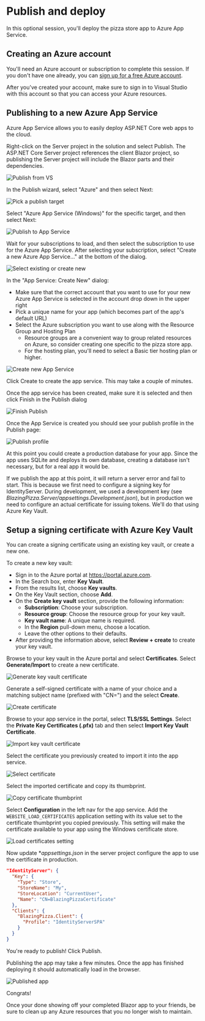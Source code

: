 # Publish and deploy

In this optional session, you'll deploy the pizza store app to Azure App Service.

## Creating an Azure account

You'll need an Azure account or subscription to complete this session. If you don't have one already, you can [sign up for a free Azure account](https://azure.microsoft.com/Free).

After you've created your account, make sure to sign in to Visual Studio with this account so that you can access your Azure resources.

## Publishing to a new Azure App Service

Azure App Service allows you to easily deploy ASP.NET Core web apps to the cloud.

Right-click on the Server project in the solution and select Publish. The ASP.NET Core Server project references the client Blazor project, so publishing the Server project will include the Blazor parts and their dependencies.

![Publish from VS](https://user-images.githubusercontent.com/1874516/51885818-2501ac80-2385-11e9-8025-4d1477083a8d.png)

In the Publish wizard, select "Azure" and then select Next:

![Pick a publish target](https://user-images.githubusercontent.com/1874516/78459197-31118a00-766c-11ea-9d41-470ea772e34f.png)

Select "Azure App Service (Windows)" for the specific target, and then select Next:

![Publish to App Service](https://user-images.githubusercontent.com/1874516/78459246-8baae600-766c-11ea-9600-b01e168bf71a.png)

Wait for your subscriptions to load, and then select the subscription to use for the Azure App Service. After selecting your subscription, select "Create a new Azure App Service..." at the bottom of the dialog.

![Select existing or create new](https://user-images.githubusercontent.com/1874516/78459794-7041da00-7670-11ea-96ab-d103b8f21739.png)

In the "App Service: Create New" dialog:

- Make sure that the correct account that you want to use for your new Azure App Service is selected in the account drop down in the upper right
- Pick a unique name for your app (which becomes part of the app's default URL)
- Select the Azure subscription you want to use along with the Resource Group and Hosting Plan
    - Resource groups are a convenient way to group related resources on Azure, so consider creating one specific to the pizza store app. 
    - For the hosting plan, you'll need to select a Basic tier hosting plan or higher.

![Create new App Service](https://user-images.githubusercontent.com/1874516/78463095-e0ab2400-768d-11ea-8ec3-f8885368118d.png)

Click Create to create the app service. This may take a couple of minutes. 

Once the app service has been created, make sure it is selected and then click Finish in the Publish dialog

![Finish Publish](https://user-images.githubusercontent.com/1874516/78459868-0d047780-7671-11ea-87d5-0a72ca9e5d36.png)

Once the App Service is created you should see your publish profile in the Publish page:

![Publish profile](https://user-images.githubusercontent.com/1874516/78460244-0e836f00-7674-11ea-975a-f582d6af9942.png)

At this point you could create a production database for your app. Since the app uses SQLite and deploys its own database, creating a database isn't necessary, but for a real app it would be.

If we publish the app at this point, it will return a server error and fail to start. This is because we first need to configure a signing key for IdentityServer. During development, we used a development key (see *BlazingPizza.Server/appsettings.Development.json*), but in production we need to configure an actual certificate for issuing tokens. We'll do that using Azure Key Vault.

## Setup a signing certificate with Azure Key Vault

You can create a signing certificate using an existing key vault, or create a new one.

To create a new key vault:

- Sign in to the Azure portal at https://portal.azure.com.
- In the Search box, enter **Key Vault**.
- From the results list, choose **Key vaults**.
- On the Key Vault section, choose **Add**.
- On the **Create key vault** section, provide the following information:
    - **Subscription**: Choose your subscription.
    - **Resource group**: Choose the resource group for your key vault.
    - **Key vault name**: A unique name is required.
    - In the **Region** pull-down menu, choose a location.
    - Leave the other options to their defaults.
- After providing the information above, select **Review + create** to create your key vault.

Browse to your key vault in the Azure portal and select **Certificates**. Select **Generate/Import** to create a new certificate.

![Generate key vault certificate](https://user-images.githubusercontent.com/1874516/78463378-ba3ab800-7690-11ea-9744-6850c2d1a7e6.png)

Generate a self-signed certificate with a name of your choice and a matching subject name (prefixed with "CN=") and the select **Create**.

![Create certificate](https://user-images.githubusercontent.com/1874516/78463413-17cf0480-7691-11ea-91dc-343cdea5aa79.png)

Browse to your app service in the portal, select **TLS/SSL Settings**. Select the **Private Key Certificates (.pfx)** tab and then select **Import Key Vault Certificate**.

![Import key vault certificate](https://user-images.githubusercontent.com/1874516/78463445-890eb780-7691-11ea-949a-d7dd38b43550.png)

Select the certificate you previously created to import it into the app service.

![Select certificate](https://user-images.githubusercontent.com/1874516/78463454-ae9bc100-7691-11ea-9ca4-64d27582f699.png)

Select the imported certificate and copy its thumbprint.

![Copy certificate thumbprint](https://user-images.githubusercontent.com/1874516/78463487-1520df00-7692-11ea-93ae-697406bfdd86.png)

Select **Configuration** in the left nav for the app service. Add the `WEBSITE_LOAD_CERTIFICATES` application setting with its value set to the certificate thumbprint you copied previously. This setting will make the certificate available to your app using the Windows certificate store.

![Load certificates setting](https://user-images.githubusercontent.com/1874516/78463547-e8b99280-7692-11ea-9d02-394b20c653cd.png)

Now update **appsettings.json* in the server project configure the app to use the certificate in production.

```json
"IdentityServer": {
  "Key": {
    "Type": "Store",
    "StoreName": "My",
    "StoreLocation": "CurrentUser",
    "Name": "CN=BlazingPizzaCertificate"
  },
  "Clients": {
    "BlazingPizza.Client": {
      "Profile": "IdentityServerSPA"
    }
  }
}
```

You're ready to publish! Click Publish.

Publishing the app may take a few minutes. Once the app has finished deploying it should automatically load in the browser.

![Published app](https://user-images.githubusercontent.com/1874516/78463636-09ceb300-7694-11ea-9d3c-57b52b982186.png)

Congrats!

Once your done showing off your completed Blazor app to your friends, be sure to clean up any Azure resources that you no longer wish to maintain.
